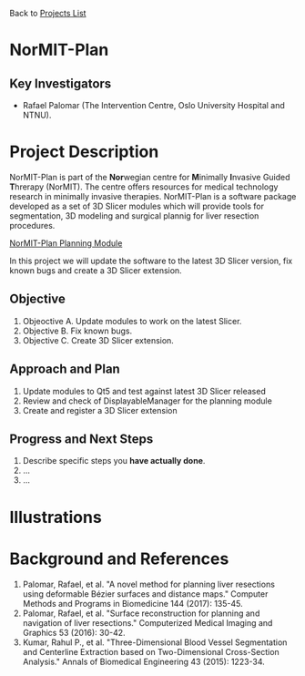 Back to [Projects List](../../README.md#ProjectsList)

# NorMIT-Plan

## Key Investigators

- Rafael Palomar (The Intervention Centre, Oslo University Hospital
  and NTNU).

# Project Description

<!-- Add a short paragraph describing the project. -->

NorMIT-Plan is part of the **Nor**wegian centre for **M**inimally
**I**nvasive Guided **T**hrerapy (NorMIT). The centre offers resources
for medical technology research in minimally invasive
therapies. NorMIT-Plan is a software package developed as a set of 3D Slicer
modules which will provide tools for segmentation, 3D modeling and
surgical plannig for liver resection procedures.

[NorMIT-Plan Planning Module](https://youtu.be/7M3DULQp81k)

In this project we will update the software to the latest 3D Slicer
version, fix known bugs and create a 3D Slicer extension.

## Objective

<!-- Describe here WHAT you would like to achieve (what you will have as end result). -->

1. Objeoctive A. Update modules to work on the latest Slicer.
2. Objective B. Fix known bugs.
3. Objective C. Create 3D Slicer extension.

## Approach and Plan

<!-- Describe here HOW you would like to achieve the objectives stated above. -->

1. Update modules to Qt5 and test against latest 3D Slicer released
2. Review and check of DisplayableManager for the planning module 
3. Create and register a 3D Slicer extension 

## Progress and Next Steps

<!-- Update this section as you make progress, describing of what you have ACTUALLY DONE. If there are specific steps that you could not complete then you can describe them here, too. -->

1. Describe specific steps you **have actually done**.
1. ...
1. ...

# Illustrations

<!-- Add pictures and links to videos that demonstrate what has been accomplished.
![Description of picture](Example2.jpg)
![Some more images](Example2.jpg)
-->

# Background and References

<!-- If you developed any software, include link to the source code repository. If possible, also add links to sample data, and to any relevant publications. -->

 1. Palomar, Rafael, et al. "A novel method for planning liver resections using deformable Bézier surfaces and distance maps." Computer Methods and Programs in Biomedicine 144 (2017): 135-45.
 2. Palomar, Rafael, et al. "Surface reconstruction for planning and navigation of liver resections." Computerized Medical Imaging and Graphics 53 (2016): 30-42.
 3. Kumar, Rahul P., et al. "Three-Dimensional Blood Vessel Segmentation and Centerline Extraction based on Two-Dimensional Cross-Section Analysis." Annals of Biomedical Engineering 43 (2015): 1223-34.

